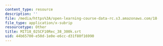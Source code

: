 ```yaml
---
content_type: resource
description: ''
file: /media/https%3A/open-learning-course-data-rc.s3.amazonaws.com/18-02sc-multivariable-calculus-fall-2010/44b65700e50d1e0ee6ccd31f80f16990_MIT18_02SCF10Rec_38_300k.srt
file_type: application/x-subrip
resourcetype: Other
title: MIT18_02SCF10Rec_38_300k.srt
uid: 44b65700-e50d-1e0e-e6cc-d31f80f16990
---
```

